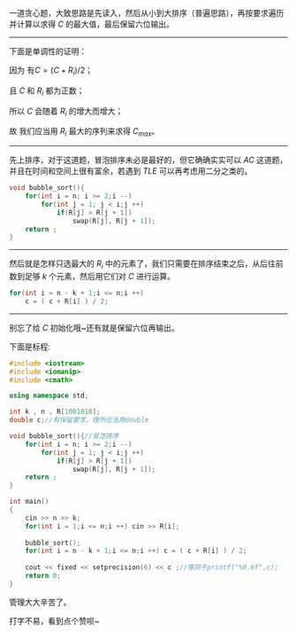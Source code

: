 一道贪心题，大致思路是先读入，然后从小到大排序（普遍思路），再按要求遍历并计算以求得 $C$ 的最大值，最后保留六位输出。

------------
下面是单调性的证明：

因为 有$C=(C+R_i)/2$；

且 $C$ 和 $R_i$ 都为正数；

所以 $C$ 会随着 $R_i$ 的增大而增大；

故 我们应当用 $R_i$ 最大的序列来求得 $C_{max}$。

------------
先上排序，对于这道题，冒泡排序未必是最好的，但它确确实实可以 $AC$ 这道题，并且在时间和空间上很有富余，若遇到 $TLE$ 可以再考虑用二分之类的。

```cpp
void bubble_sort(){
	for(int i = n; i >= 2;i --)
		for(int j = 1; j < i;j ++)
			if(R[j] > R[j + 1])
				swap(R[j], R[j + 1]);
	return ;
}
```

------------
然后就是怎样只选最大的 $R_i$ 中的元素了，我们只需要在排序结束之后，从后往前数到足够 $k$ 个元素，然后用它们对 $C$ 进行运算。

```cpp
for(int i = n - k + 1;i <= n;i ++) 
	c = ( c + R[i] ) / 2;
```

------------

别忘了给 $C$ 初始化哦~还有就是保留六位再输出。

下面是标程:

```cpp
#include <iostream>
#include <iomanip>
#include <cmath>

using namespace std;

int k , n , R[1001010];
double c;//有保留要求，理所应当用double 

void bubble_sort(){//冒泡排序 
	for(int i = n; i >= 2;i --)
		for(int j = 1; j < i;j ++)
			if(R[j] > R[j + 1])
				swap(R[j], R[j + 1]);
	return ;
}

int main()
{
	cin >> n >> k;
	for(int i = 1;i <= n;i ++) cin >> R[i];
	
	bubble_sort();
	for(int i = n - k + 1;i <= n;i ++) c = ( c + R[i] ) / 2;
	
	cout << fixed << setprecision(6) << c ;//等同于printf("%0.6f",c);
	return 0;
}
```

管理大大辛苦了。

打字不易，看到点个赞呗~


